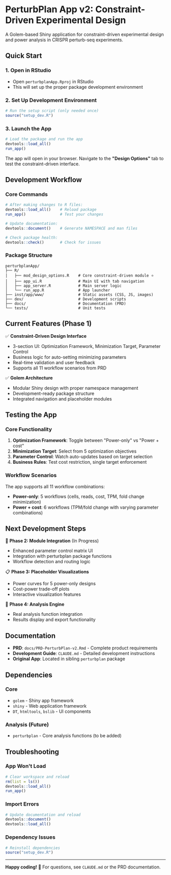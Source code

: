 # PerturbPlan App v2: Constraint-Driven Experimental Design

A Golem-based Shiny application for constraint-driven experimental design and power analysis in CRISPR perturb-seq experiments.

## Quick Start

### 1. Open in RStudio
- Open `perturbplanApp.Rproj` in RStudio
- This will set up the proper package development environment

### 2. Set Up Development Environment
```r
# Run the setup script (only needed once)
source("setup_dev.R")
```

### 3. Launch the App
```r
# Load the package and run the app
devtools::load_all()
run_app()
```

The app will open in your browser. Navigate to the **"Design Options"** tab to test the constraint-driven interface.

## Development Workflow

### Core Commands
```r
# After making changes to R files:
devtools::load_all()    # Reload package
run_app()               # Test your changes

# Update documentation:
devtools::document()    # Generate NAMESPACE and man files

# Check package health:
devtools::check()       # Check for issues
```

### Package Structure
```
perturbplanApp/
├── R/
│   ├── mod_design_options.R    # Core constraint-driven module ⭐
│   ├── app_ui.R                # Main UI with tab navigation
│   ├── app_server.R            # Main server logic
│   └── run_app.R               # App launcher
├── inst/app/www/               # Static assets (CSS, JS, images)
├── dev/                        # Development scripts
├── docs/                       # Documentation (PRD)
└── tests/                      # Unit tests
```

## Current Features (Phase 1)

✅ **Constraint-Driven Design Interface**
- 3-section UI: Optimization Framework, Minimization Target, Parameter Control
- Business logic for auto-setting minimizing parameters
- Real-time validation and user feedback
- Supports all 11 workflow scenarios from PRD

✅ **Golem Architecture**
- Modular Shiny design with proper namespace management
- Development-ready package structure
- Integrated navigation and placeholder modules

## Testing the App

### Core Functionality
1. **Optimization Framework**: Toggle between "Power-only" vs "Power + cost"
2. **Minimization Target**: Select from 5 optimization objectives
3. **Parameter Control**: Watch auto-updates based on target selection
4. **Business Rules**: Test cost restriction, single target enforcement

### Workflow Scenarios
The app supports all 11 workflow combinations:
- **Power-only**: 5 workflows (cells, reads, cost, TPM, fold change minimization)
- **Power + cost**: 6 workflows (TPM/fold change with varying parameter combinations)

## Next Development Steps

🔄 **Phase 2: Module Integration** (In Progress)
- Enhanced parameter control matrix UI
- Integration with perturbplan package functions
- Workflow detection and routing logic

📋 **Phase 3: Placeholder Visualizations**
- Power curves for 5 power-only designs
- Cost-power trade-off plots
- Interactive visualization features

🔧 **Phase 4: Analysis Engine**
- Real analysis function integration
- Results display and export functionality

## Documentation

- **PRD**: `docs/PRD-PerturbPlan-v2.Rmd` - Complete product requirements
- **Development Guide**: `CLAUDE.md` - Detailed development instructions
- **Original App**: Located in sibling `perturbplan` package

## Dependencies

### Core
- `golem` - Shiny app framework
- `shiny` - Web application framework
- `DT`, `htmltools`, `bslib` - UI components

### Analysis (Future)
- `perturbplan` - Core analysis functions (to be added)

## Troubleshooting

### App Won't Load
```r
# Clear workspace and reload
rm(list = ls())
devtools::load_all()
run_app()
```

### Import Errors
```r
# Update documentation and reload
devtools::document()
devtools::load_all()
```

### Dependency Issues
```r
# Reinstall dependencies
source("setup_dev.R")
```

---

**Happy coding!** 🚀 For questions, see `CLAUDE.md` or the PRD documentation.